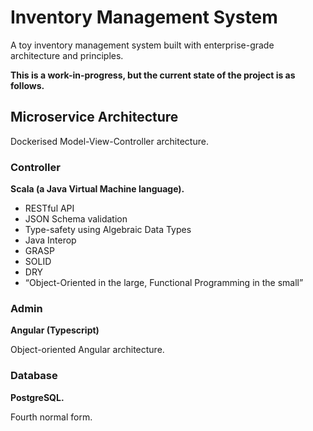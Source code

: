 # Inventory Management System

A toy inventory management system built with enterprise-grade architecture and principles.

**This is a work-in-progress, but the current state of the project is as follows.**

## Microservice Architecture

Dockerised Model-View-Controller architecture.

### Controller

**Scala (a Java Virtual Machine language).**

* RESTful API
* JSON Schema validation
* Type-safety using Algebraic Data Types
* Java Interop
* GRASP
* SOLID
* DRY
* “Object-Oriented in the large, Functional Programming in the small”

### Admin

**Angular (Typescript)**

Object-oriented Angular architecture.

### Database

**PostgreSQL.**

Fourth normal form.
